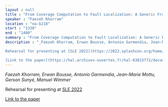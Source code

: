 ```yaml
---
layout : null
title : "From Coverage Computation to Fault Localization: A Generic Framework for  Domain-Specific Languages"
speaker : "Faezeh Khorram"
location : "na-b218"
start : "1330"
end : "1400"
summary : "From Coverage Computation to Fault Localization: A Generic Framework for  Domain-Specific Languages"
description : "_Faezeh Khorram, Erwan Bousse, Antonio Garmendia, Jean-Marie Mottu, Gerson Sunyé, Manuel Wimmer_

Rehearsal for presenting at [SLE 2022](https://2022.splashcon.org/home/sle-2022)

[Link to the paper](https://hal.archives-ouvertes.fr/hal-03815772/document)"
---
```

_Faezeh Khorram, Erwan Bousse, Antonio Garmendia, Jean-Marie Mottu, Gerson Sunyé, Manuel Wimmer_

Rehearsal for presenting at [SLE 2022](https://2022.splashcon.org/home/sle-2022)

[Link to the paper](https://hal.archives-ouvertes.fr/hal-03815772/document)